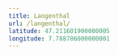 ```yaml
---
title: Langenthal
url: /langenthal/
latitude: 47.211601900000005
longitude: 7.788786000000001
---
```

